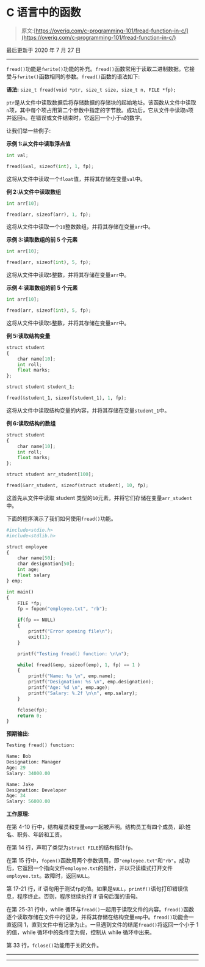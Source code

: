 # C 语言中的函数

> 原文:[https://overiq.com/c-programming-101/fread-function-in-c/](https://overiq.com/c-programming-101/fread-function-in-c/)

最后更新于 2020 年 7 月 27 日

* * *

`fread()`功能是`fwrite()`功能的补充。`fread()`函数常用于读取二进制数据。它接受与`fwrite()`函数相同的参数。`fread()`函数的语法如下:

**语法:** `size_t fread(void *ptr, size_t size, size_t n, FILE *fp);`

`ptr`是从文件中读取数据后将存储数据的存储块的起始地址。该函数从文件中读取`n`项，其中每个项占用第二个参数中指定的字节数。成功后，它从文件中读取`n`项并返回`n`。在错误或文件结束时，它返回一个小于`n`的数字。

让我们举一些例子:

**示例 1:从文件中读取浮点值**

```py
int val;

fread(&val, sizeof(int), 1, fp);

```

这将从文件中读取一个`float`值，并将其存储在变量`val`中。

**例 2:从文件中读取数组**

```py
int arr[10];

fread(arr, sizeof(arr), 1, fp);

```

这将从文件中读取一个`10`整数数组，并将其存储在变量`arr`中。

**示例 3:读取数组的前 5 个元素**

```py
int arr[10];

fread(arr, sizeof(int), 5, fp);

```

这将从文件中读取`5`整数，并将其存储在变量`arr`中。

**示例 4:读取数组的前 5 个元素**

```py
int arr[10];

fread(arr, sizeof(int), 5, fp);

```

这将从文件中读取`5`整数，并将其存储在变量`arr`中。

**例 5:读取结构变量**

```py
struct student
{
    char name[10];
    int roll;
    float marks;
};

struct student student_1;

fread(&student_1, sizeof(student_1), 1, fp);

```

这将从文件中读取结构变量的内容，并将其存储在变量`student_1`中。

**例 6:读取结构的数组**

```py
struct student
{
    char name[10];
    int roll;
    float marks;
};

struct student arr_student[100];

fread(&arr_student, sizeof(struct student), 10, fp);

```

这首先从文件中读取 student 类型的`10`元素，并将它们存储在变量`arr_student`中。

下面的程序演示了我们如何使用`fread()`功能。

```py
#include<stdio.h>
#include<stdlib.h>

struct employee
{
    char name[50];
    char designation[50];
    int age;
    float salary
} emp;

int main()
{
    FILE *fp;
    fp = fopen("employee.txt", "rb");

    if(fp == NULL)
    {
        printf("Error opening file\n");
        exit(1);
    }

    printf("Testing fread() function: \n\n");

    while( fread(&emp, sizeof(emp), 1, fp) == 1 )
    {
        printf("Name: %s \n", emp.name);
        printf("Designation: %s \n", emp.designation);
        printf("Age: %d \n", emp.age);
        printf("Salary: %.2f \n\n", emp.salary);
    }

    fclose(fp);
    return 0;
}

```

**预期输出:**

```py
Testing fread() function:

Name: Bob
Designation: Manager
Age: 29
Salary: 34000.00

Name: Jake
Designation: Developer
Age: 34
Salary: 56000.00

```

**工作原理:**

在第 4-10 行中，结构雇员和变量`emp`一起被声明。结构员工有四个成员，即:姓名、职务、年龄和工资。

在第 14 行，声明了类型为`struct FILE`的结构指针`fp`。

在第 15 行中，`fopen()`函数用两个参数调用，即`"employee.txt"`和`"rb"`。成功后，它返回一个指向文件`employee.txt`的指针，并以只读模式打开文件`employee.txt`。故障时，返回`NULL`。

第 17-21 行，if 语句用于测试`fp`的值。如果是`NULL`，`printf()`语句打印错误信息，程序终止。否则，程序继续执行 if 语句后面的语句。

在第 25-31 行中，while 循环与`fread()`一起用于读取文件的内容。`fread()`函数逐个读取存储在文件中的记录，并将其存储在结构变量`emp`中。`fread()`功能会一直返回 1，直到文件中有记录为止。一旦遇到文件的结尾`fread()`将返回一个小于 1 的值，while 循环中的条件变为假，控制从 while 循环中出来。

第 33 行，`fclose()`功能用于关闭文件。

* * *

* * *